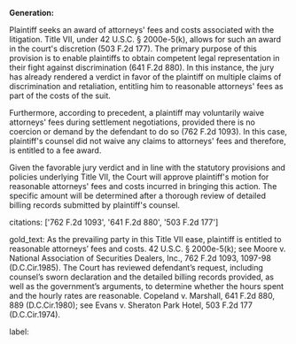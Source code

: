 **Generation:**

Plaintiff seeks an award of attorneys' fees and costs associated with the litigation. Title VII, under 42 U.S.C. § 2000e-5(k), allows for such an award in the court's discretion (503 F.2d 177). The primary purpose of this provision is to enable plaintiffs to obtain competent legal representation in their fight against discrimination (641 F.2d 880). In this instance, the jury has already rendered a verdict in favor of the plaintiff on multiple claims of discrimination and retaliation, entitling him to reasonable attorneys' fees as part of the costs of the suit.

Furthermore, according to precedent, a plaintiff may voluntarily waive attorneys' fees during settlement negotiations, provided there is no coercion or demand by the defendant to do so (762 F.2d 1093). In this case, plaintiff's counsel did not waive any claims to attorneys' fees and therefore, is entitled to a fee award.

Given the favorable jury verdict and in line with the statutory provisions and policies underlying Title VII, the Court will approve plaintiff's motion for reasonable attorneys' fees and costs incurred in bringing this action. The specific amount will be determined after a thorough review of detailed billing records submitted by plaintiff's counsel.

citations: ['762 F.2d 1093', '641 F.2d 880', '503 F.2d 177']

gold_text: As the prevailing party in this Title VII ease, plaintiff is entitled to reasonable attorneys’ fees and costs. 42 U.S.C. § 2000e-5(k); see Moore v. National Association of Securities Dealers, Inc., 762 F.2d 1093, 1097-98 (D.C.Cir.1985). The Court has reviewed defendant’s request, including counsel’s sworn declaration and the detailed billing records provided, as well as the government’s arguments, to determine whether the hours spent and the hourly rates are reasonable. Copeland v. Marshall, 641 F.2d 880, 889 (D.C.Cir.1980); see Evans v. Sheraton Park Hotel, 503 F.2d 177 (D.C.Cir.1974).

label: 